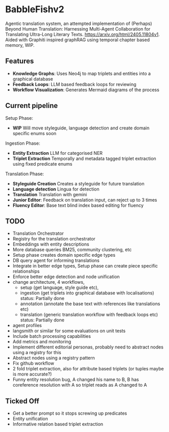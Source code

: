 # BabbleFishv2

Agentic translation system, an attempted implementation of (Perhaps) Beyond Human Translation: Harnessing Multi-Agent Collaboration for Translating Ultra-Long Literary Texts. https://arxiv.org/html/2405.11804v1. Aided with Graphiti inspired graphRAG using temporal chapter based memory, WIP.

## Features
- **Knowledge Graphs**: Uses Neo4j to map triplets and entities into a graphical database
- **Feedback Loops**: LLM based feedback loops for reviewing
- **Workflow Visualization**: Generates Mermaid diagrams of the process

## Current pipeline
Setup Phase:
- **WIP** Will move styleguide, language detection and create domain specific enums soon

Ingestion Phase:
- **Entity Extraction** LLM for categorised NER
- **Triplet Extraction** Temporally and metadata tagged triplet extraction using fixed predicate enums

Translation Phase:
- **Styleguide Creation** Creates a styleguide for future translation
- **Language detection** Lingua for detection
- **Translation** Translation with gemini
- **Junior Editor**: Feedback on translation input, can reject up to 3 times
- **Fluency Editor**: Base text blind index based editing for fluency

## TODO
- Translation Orchestrator
- Registry for the translation orchestrator
- Embeddings with entity descriptions
- More database queries BM25, community clustering, etc
- Setup phase creates domain specific edge types
- DB query agent for informing translations
- Integrate in better edge types, Setup phase can create piece specific relationships
- Enforce better edge detection and node unification
- change architecture, 4 workflows,
    - setup (get language, style guide etc), 
    - ingestion (get triplets into graphical database with localisations) status: Partially done
    - annotation (annotate the base text with references like translations etc)
    - translation (generic translation workflow with feedback loops etc) status: Partially done
- agent profiles 
- langsmith or similar for some evaluations on unit tests
- Include batch processing capabilities
- Add metrics and monitoring
- Implement different editorial personas, probably need to abstract nodes using a registry for this
- Abstract nodes using a registry pattern
- Fix github workflow
- 2 fold triplet extraction, also for attribute based triplets (or tuples maybe is more accurate?)
- Funny entity resolution bug, A changed his name to B, B has coreference resolution with A so triplet reads as A changed to A

## Ticked Off
- Get a better prompt so it stops screwing up predicates
- Entity unification
- Informative relation based triplet extraction